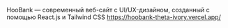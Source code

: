 HooBank — современный веб-сайт с UI/UX-дизайном, созданный с помощью React.js и Tailwind CSS
https://hoobank-theta-ivory.vercel.app/
